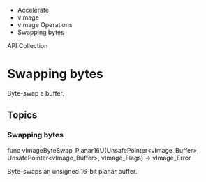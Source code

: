 

- Accelerate
- vImage
- vImage Operations
-  Swapping bytes 

API Collection

# Swapping bytes

Byte-swap a buffer.

## Topics

### Swapping bytes

func vImageByteSwap_Planar16U(UnsafePointer&lt;vImage_Buffer>, UnsafePointer&lt;vImage_Buffer>, vImage_Flags) -> vImage_Error

Byte-swaps an unsigned 16-bit planar buffer.

